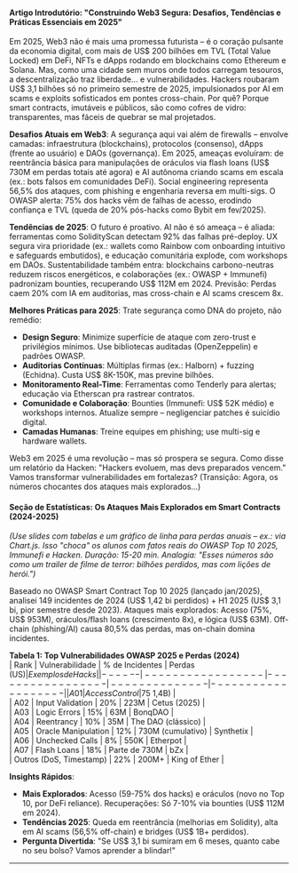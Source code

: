 

#### **Artigo Introdutório: "Construindo Web3 Segura: Desafios, Tendências e Práticas Essenciais em 2025"**


Em 2025, Web3 não é mais uma promessa futurista – é o coração pulsante da economia digital, com mais de US$ 200 bilhões em TVL (Total Value Locked) em DeFi, NFTs e dApps rodando em blockchains como Ethereum e Solana. Mas, como uma cidade sem muros onde todos carregam tesouros, a descentralização traz liberdade... e vulnerabilidades. Hackers roubaram US$ 3,1 bilhões só no primeiro semestre de 2025, impulsionados por AI em scams e exploits sofisticados em pontes cross-chain. Por quê? Porque smart contracts, imutáveis e públicos, são como cofres de vidro: transparentes, mas fáceis de quebrar se mal projetados.

**Desafios Atuais em Web3**: A segurança aqui vai além de firewalls – envolve camadas: infraestrutura (blockchains), protocolos (consenso), dApps (frente ao usuário) e DAOs (governança). Em 2025, ameaças evoluíram: de reentrância básica para manipulações de oráculos via flash loans (US$ 730M em perdas totais até agora) e AI autônoma criando scams em escala (ex.: bots falsos em comunidades DeFi). Social engineering representa 56,5% dos ataques, com phishing e engenharia reversa em multi-sigs. O OWASP alerta: 75% dos hacks vêm de falhas de acesso, erodindo confiança e TVL (queda de 20% pós-hacks como Bybit em fev/2025).

**Tendências de 2025**: O futuro é proativo. AI não é só ameaça – é aliada: ferramentas como SolidityScan detectam 92% das falhas pré-deploy. UX segura vira prioridade (ex.: wallets como Rainbow com onboarding intuitivo e safeguards embutidos), e educação comunitária explode, com workshops em DAOs. Sustentabilidade também entra: blockchains carbono-neutras reduzem riscos energéticos, e colaborações (ex.: OWASP + Immunefi) padronizam bounties, recuperando US$ 112M em 2024. Previsão: Perdas caem 20% com IA em auditorias, mas cross-chain e AI scams crescem 8x.

**Melhores Práticas para 2025**: Trate segurança como DNA do projeto, não remédio:
- **Design Seguro**: Minimize superfície de ataque com zero-trust e privilégios mínimos. Use bibliotecas auditadas (OpenZeppelin) e padrões OWASP.
- **Auditorias Contínuas**: Múltiplas firmas (ex.: Halborn) + fuzzing (Echidna). Custa US$ 8K-150K, mas previne bilhões.
- **Monitoramento Real-Time**: Ferramentas como Tenderly para alertas; educação via Etherscan pra rastrear contratos.
- **Comunidade e Colaboração**: Bounties (Immunefi: US$ 52K médio) e workshops internos. Atualize sempre – negligenciar patches é suicídio digital.
- **Camadas Humanas**: Treine equipes em phishing; use multi-sig e hardware wallets.

Web3 em 2025 é uma revolução – mas só prospera se segura. Como disse um relatório da Hacken: "Hackers evoluem, mas devs preparados vencem." Vamos transformar vulnerabilidades em fortalezas? (Transição: Agora, os números chocantes dos ataques mais explorados...)



#### **Seção de Estatísticas: Os Ataques Mais Explorados em Smart Contracts (2024-2025)**

*(Use slides com tabelas e um gráfico de linha para perdas anuais – ex.: via Chart.js. Isso "choca" os alunos com fatos reais do OWASP Top 10 2025, Immunefi e Hacken. Duração: 15-20 min. Analogia: "Esses números são como um trailer de filme de terror: bilhões perdidos, mas com lições de herói.")*

Baseado no OWASP Smart Contract Top 10 2025 (lançado jan/2025), analisei 149 incidentes de 2024 (US$ 1,42 bi perdidos) + H1 2025 (US$ 3,1 bi, pior semestre desde 2023). Ataques mais explorados: Acesso (75%, US$ 953M), oráculos/flash loans (crescimento 8x), e lógica (US$ 63M). Off-chain (phishing/AI) causa 80,5% das perdas, mas on-chain domina incidentes.

**Tabela 1: Top Vulnerabilidades OWASP 2025 e Perdas (2024)**  
| Rank | Vulnerabilidade | % de Incidentes | Perdas (US$) | Exemplos de Hacks |  
|------|-----------------|-----------------|--------------|-------------------|  
| A01  | Access Control | 75%            | 953M        | Bybit (2025, US$ 1,4B) |  
| A02  | Input Validation | 20%          | 223M        | Cetus (2025) |  
| A03  | Logic Errors    | 15%            | 63M         | BonqDAO |  
| A04  | Reentrancy      | 10%            | 35M         | The DAO (clássico) |  
| A05  | Oracle Manipulation | 12%        | 730M (cumulativo) | Synthetix |  
| A06  | Unchecked Calls | 8%             | 550K        | Etherpot |  
| A07  | Flash Loans     | 18%            | Parte de 730M | bZx |  
| Outros (DoS, Timestamp) | 22% | 200M+ | King of Ether |  


**Insights Rápidos**: 
- **Mais Explorados**: Acesso (59-75% dos hacks) e oráculos (novo no Top 10, por DeFi reliance). Recuperações: Só 7-10% via bounties (US$ 112M em 2024).
- **Tendências 2025**: Queda em reentrância (melhorias em Solidity), alta em AI scams (56,5% off-chain) e bridges (US$ 1B+ perdidos).
- **Pergunta Divertida**: "Se US$ 3,1 bi sumiram em 6 meses, quanto cabe no seu bolso? Vamos aprender a blindar!"


---
